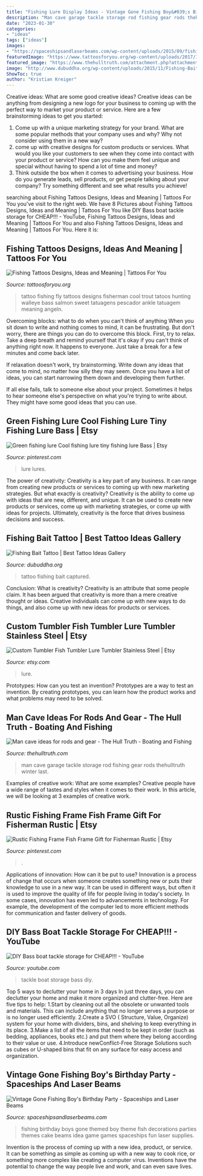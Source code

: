 ```yaml
---
title: "Fishing Lure Display Ideas - Vintage Gone Fishing Boy&#039;s Birthday Party"
description: "Man cave garage tackle storage rod fishing gear rods thehulltruth winter last"
date: "2023-01-30"
categories:
- "ideas"
tags: ["ideas"]
images:
- "https://spaceshipsandlaserbeams.com/wp-content/uploads/2015/09/fishing-birthday-party-ideas-boys.jpg.jpg"
featuredImage: "https://www.tattoosforyou.org/wp-content/uploads/2017/12/Fishing-Tattoo-Photos.jpg"
featured_image: "https://www.thehulltruth.com/attachment.php?attachmentid=386667&amp;stc=1&amp;d=1388952627"
image: "http://www.dubuddha.org/wp-content/uploads/2015/11/Fishing-Bait-Tattoo-by-Captured-Tattoo.jpg"
ShowToc: true
author: "Kristian Kreiger"
---
```



Creative ideas: What are some good creative ideas?
Creative ideas can be anything from designing a new logo for your business to coming up with the perfect way to market your product or service. Here are a few brainstorming ideas to get you started: 
1. Come up with a unique marketing strategy for your brand. What are some popular methods that your company uses and why? Why not consider using them in a new way? 
2. come up with creative designs for custom products or services. What would you like your customers to see when they come into contact with your product or service? How can you make them feel unique and special without having to spend a lot of time and money? 
3. Think outside the box when it comes to advertising your business. How do you generate leads, sell products, or get people talking about your company? Try something different and see what results you achieve!

	

		
searching about Fishing Tattoos Designs, Ideas and Meaning | Tattoos For You you've visit to the right web. We have 8 Pictures about Fishing Tattoos Designs, Ideas and Meaning | Tattoos For You like DIY Bass boat tackle storage for CHEAP!!! - YouTube, Fishing Tattoos Designs, Ideas and Meaning | Tattoos For You and also Fishing Tattoos Designs, Ideas and Meaning | Tattoos For You. Here it is:
		
    
## Fishing Tattoos Designs, Ideas And Meaning | Tattoos For You

<img loading=lazy src="https://www.tattoosforyou.org/wp-content/uploads/2017/12/Fishing-Tattoo-Photos.jpg" onerror="this.onerror=null;this.src='https://tse1.mm.bing.net/th?id=OIP.d3kYL3kWyrbipVTT6bMztQHaJ4&amp;pid=15.1';" alt="Fishing Tattoos Designs, Ideas and Meaning | Tattoos For You">

_Source: tattoosforyou.org_

>tattoo fishing fly tattoos designs fisherman cool trout tatoos hunting walleye bass salmon sweet tatuagens pescador ankle tatuagem meaning angeln. 

	

Overcoming blocks: what to do when you can't think of anything
When you sit down to write and nothing comes to mind, it can be frustrating. But don't worry, there are things you can do to overcome this block.
First, try to relax. Take a deep breath and remind yourself that it's okay if you can't think of anything right now. It happens to everyone. Just take a break for a few minutes and come back later.

If relaxation doesn't work, try brainstorming. Write down any ideas that come to mind, no matter how silly they may seem. Once you have a list of ideas, you can start narrowing them down and developing them further.

If all else fails, talk to someone else about your project. Sometimes it helps to hear someone else's perspective on what you're trying to write about. They might have some good ideas that you can use.

    
## Green Fishing Lure Cool Fishing Lure Tiny Fishing Lure Bass | Etsy

<img loading=lazy src="https://i.pinimg.com/736x/5f/c8/8d/5fc88d0a4ec08c705401976ab0f06ddd.jpg" onerror="this.onerror=null;this.src='https://tse1.mm.bing.net/th?id=OIP.1biMfpCFyeCxt_8piX19VgHaHZ&amp;pid=15.1';" alt="Green fishing lure Cool fishing lure tiny fishing lure Bass | Etsy">

_Source: pinterest.com_

>lure lures. 

	

The power of creativity:
Creativity is a key part of any business. It can range from creating new products or services to coming up with new marketing strategies. But what exactly is creativity?
Creativity is the ability to come up with ideas that are new, different, and unique. It can be used to create new products or services, come up with marketing strategies, or come up with ideas for projects. Ultimately, creativity is the force that drives business decisions and success.

    
## Fishing Bait Tattoo | Best Tattoo Ideas Gallery

<img loading=lazy src="http://www.dubuddha.org/wp-content/uploads/2015/11/Fishing-Bait-Tattoo-by-Captured-Tattoo.jpg" onerror="this.onerror=null;this.src='https://tse4.mm.bing.net/th?id=OIP.d0CAXdTVU4MIelP9CyxlnwHaHa&amp;pid=15.1';" alt="Fishing Bait Tattoo | Best Tattoo Ideas Gallery">

_Source: dubuddha.org_

>tattoo fishing bait captured. 

	

Conclusion: What is creativity?
Creativity is an attribute that some people claim. It has been argued that creativity is more than a mere creative thought or ideas. Creative individuals can come up with new ways to do things, and also come up with new ideas for products or services.

    
## Custom Tumbler Fish Tumbler Lure Tumbler Stainless Steel | Etsy

<img loading=lazy src="https://i.etsystatic.com/21052598/r/il/70382f/2409275197/il_794xN.2409275197_ddos.jpg" onerror="this.onerror=null;this.src='https://tse4.mm.bing.net/th?id=OIP._9jsrA-p8hKjrlz6Y40lDwHaLf&amp;pid=15.1';" alt="Custom Tumbler Fish Tumbler Lure Tumbler Stainless Steel | Etsy">

_Source: etsy.com_

>lure. 

	

Prototypes: How can you test an invention?
Prototypes are a way to test an invention. By creating prototypes, you can learn how the product works and what problems may need to be solved.

    
## Man Cave Ideas For Rods And Gear - The Hull Truth - Boating And Fishing

<img loading=lazy src="https://www.thehulltruth.com/attachment.php?attachmentid=386667&amp;stc=1&amp;d=1388952627" onerror="this.onerror=null;this.src='https://tse2.mm.bing.net/th?id=OIP.cuaOabpcK6TCKnBeAmrQMAHaJ4&amp;pid=15.1';" alt="Man cave ideas for rods and gear - The Hull Truth - Boating and Fishing">

_Source: thehulltruth.com_

>man cave garage tackle storage rod fishing gear rods thehulltruth winter last. 

	

Examples of creative work: What are some examples?
Creative people have a wide range of tastes and styles when it comes to their work. In this article, we will be looking at 3 examples of creative work.

    
## Rustic Fishing Frame Fish Frame Gift For Fisherman Rustic | Etsy

<img loading=lazy src="https://i.pinimg.com/736x/da/ca/9f/daca9ff7ab8779f48fcd562c1a532125.jpg" onerror="this.onerror=null;this.src='https://tse1.mm.bing.net/th?id=OIP.IHrEuVTauRRsPwQnk1IgNQHaFj&amp;pid=15.1';" alt="Rustic Fishing Frame Fish Frame Gift for Fisherman Rustic | Etsy">

_Source: pinterest.com_

>. 

	

Applications of innovation: How can it be put to use?
Innovation is a process of change that occurs when someone creates something new or puts their knowledge to use in a new way. It can be used in different ways, but often it is used to improve the quality of life for people living in today's society. In some cases, innovation has even led to advancements in technology. For example, the development of the computer led to more efficient methods for communication and faster delivery of goods.

    
## DIY Bass Boat Tackle Storage For CHEAP!!! - YouTube

<img loading=lazy src="https://i.ytimg.com/vi/j-9UCfWqNw4/maxresdefault.jpg" onerror="this.onerror=null;this.src='https://tse2.mm.bing.net/th?id=OIP.0zfnluzNPiNyBoc8BpI_TQHaEK&amp;pid=15.1';" alt="DIY Bass boat tackle storage for CHEAP!!! - YouTube">

_Source: youtube.com_

>tackle boat storage bass diy. 

	

Top 5 ways to declutter your home in 3 days
In just three days, you can declutter your home and make it more organized and clutter-free. Here are five tips to help:
1.Start by cleaning out all the obsolete or unwanted tools and materials. This can include anything that no longer serves a purpose or is no longer used efficiently.
2.Create a SVO ( Structure, Value, Organize) system for your home with dividers, bins, and shelving to keep everything in its place.
3.Make a list of all the items that need to be kept in order (such as bedding, appliances, books etc.) and put them where they belong according to their value or use.
4.Introduce newConflict-Free Storage Solutions such as cubes or U-shaped bins that fit on any surface for easy access and organization.      
    
## Vintage Gone Fishing Boy&#039;s Birthday Party - Spaceships And Laser Beams

<img loading=lazy src="https://spaceshipsandlaserbeams.com/wp-content/uploads/2015/09/fishing-birthday-party-ideas-boys.jpg.jpg" onerror="this.onerror=null;this.src='https://tse1.mm.bing.net/th?id=OIP.Kn2C9PSHi_BW7v6xtZBqqQHaLH&amp;pid=15.1';" alt="Vintage Gone Fishing Boy&#039;s Birthday Party - Spaceships and Laser Beams">

_Source: spaceshipsandlaserbeams.com_

>fishing birthday boys gone themed boy theme fish decorations parties themes cake beams idea game games spaceships fun laser supplies. 

	

Invention is the process of coming up with a new idea, product, or service. It can be something as simple as coming up with a new way to cook rice, or something more complex like creating a computer virus. Inventions have the potential to change the way people live and work, and can even save lives.

